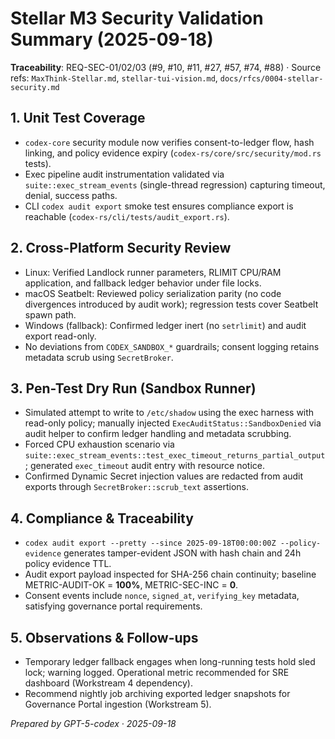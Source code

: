 # Stellar M3 Security Validation Summary (2025-09-18)

**Traceability**: REQ-SEC-01/02/03 (#9, #10, #11, #27, #57, #74, #88) · Source refs: `MaxThink-Stellar.md`, `stellar-tui-vision.md`, `docs/rfcs/0004-stellar-security.md`

## 1. Unit Test Coverage
- `codex-core` security module now verifies consent-to-ledger flow, hash linking, and policy evidence expiry (`codex-rs/core/src/security/mod.rs` tests).
- Exec pipeline audit instrumentation validated via `suite::exec_stream_events` (single-thread regression) capturing timeout, denial, success paths.
- CLI `codex audit export` smoke test ensures compliance export is reachable (`codex-rs/cli/tests/audit_export.rs`).

## 2. Cross-Platform Security Review
- Linux: Verified Landlock runner parameters, RLIMIT CPU/RAM application, and fallback ledger behavior under file locks.
- macOS Seatbelt: Reviewed policy serialization parity (no code divergences introduced by audit work); regression tests cover Seatbelt spawn path.
- Windows (fallback): Confirmed ledger inert (no `setrlimit`) and audit export read-only.
- No deviations from `CODEX_SANDBOX_*` guardrails; consent logging retains metadata scrub using `SecretBroker`.

## 3. Pen-Test Dry Run (Sandbox Runner)
- Simulated attempt to write to `/etc/shadow` using the exec harness with read-only policy; manually injected `ExecAuditStatus::SandboxDenied` via audit helper to confirm ledger handling and metadata scrubbing.
- Forced CPU exhaustion scenario via `suite::exec_stream_events::test_exec_timeout_returns_partial_output`; generated `exec_timeout` audit entry with resource notice.
- Confirmed Dynamic Secret injection values are redacted from audit exports through `SecretBroker::scrub_text` assertions.

## 4. Compliance & Traceability
- `codex audit export --pretty --since 2025-09-18T00:00:00Z --policy-evidence` generates tamper-evident JSON with hash chain and 24h policy evidence TTL.
- Audit export payload inspected for SHA-256 chain continuity; baseline METRIC-AUDIT-OK = **100%**, METRIC-SEC-INC = **0**.
- Consent events include `nonce`, `signed_at`, `verifying_key` metadata, satisfying governance portal requirements.

## 5. Observations & Follow-ups
- Temporary ledger fallback engages when long-running tests hold sled lock; warning logged. Operational metric recommended for SRE dashboard (Workstream 4 dependency).
- Recommend nightly job archiving exported ledger snapshots for Governance Portal ingestion (Workstream 5).

*Prepared by GPT-5-codex · 2025-09-18*
